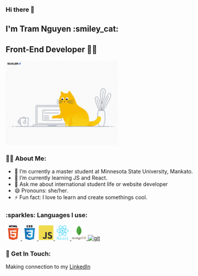 ### Hi there 👋



<h2> I'm Tram Nguyen :smiley_cat: </h2>
<h2> Front-End Developer 👩‍💻 </h2>
<img src="https://github.com/TramNguyen2712/TramNguyen2712/blob/main/200w.gif" width="300">

<h3>🙋‍♀️ About Me:</h3>
<ul> 
  <li>🔭 I’m currently a master student at Minnesota State University, Mankato. </li>
  <li>🌱 I’m currently learning JS and React.</li>
  <li> 💬 Ask me about international student life or website developer</li>
  <li> 😄 Pronouns: she/her.</li>
  <li> ⚡ Fun fact: I love to learn and create somethings cool.</li>
</ul>


<h3>:sparkles: Languages I use:</h3>
<p>
    <a href="https://www.w3.org/html/" target="_blank"> <img src="https://raw.githubusercontent.com/devicons/devicon/master/icons/html5/html5-original-wordmark.svg" alt="html5" width="40" height="40"/> </a>
    <a href="https://www.w3schools.com/css/" target="_blank"> <img src="https://raw.githubusercontent.com/devicons/devicon/master/icons/css3/css3-original-wordmark.svg" alt="css3" width="40" height="40"/> </a>
    <a href="https://developer.mozilla.org/en-US/docs/Web/JavaScript" target="_blank"> <img src="https://raw.githubusercontent.com/devicons/devicon/master/icons/javascript/javascript-original.svg" alt="javascript" width="40" height="40"/> </a>
    <a href="https://reactjs.org/" target="_blank"> <img src="https://raw.githubusercontent.com/devicons/devicon/master/icons/react/react-original-wordmark.svg" alt="react" width="40" height="40"/> </a>
    <a href="https://www.mongodb.com/" target="_blank"> <img src="https://raw.githubusercontent.com/devicons/devicon/master/icons/mongodb/mongodb-original-wordmark.svg" alt="mongodb" width="40" height="40"/> </a>
    <a href="https://git-scm.com/" target="_blank"> <img src="https://www.vectorlogo.zone/logos/git-scm/git-scm-icon.svg" alt="git" width="40" height="40"/> </a>
</p> 

<h3>🤝 Get In Touch:</h3>
<p>Making connection to my <a href="https://www.linkedin.com/in/tram-nguyen-662a04214/">LinkedIn</a></p>




